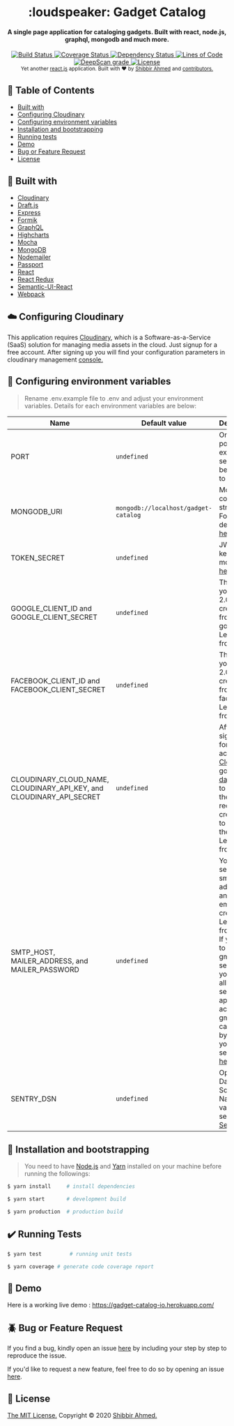 <h1 align="center">
    :loudspeaker: Gadget Catalog
</h1>

<h4 align="center">A single page application for cataloging gadgets. Built with react, node.js, graphql, mongodb and much more.</h4>

<div align="center">
    <a href="https://travis-ci.com/shibbir/gadget-catalog">
        <img src="https://travis-ci.com/shibbir/gadget-catalog.svg?branch=master" alt="Build Status"/>
    </a>
    <a href="https://coveralls.io/github/shibbir/gadget-catalog?branch=master">
        <img src="https://coveralls.io/repos/github/shibbir/gadget-catalog/badge.svg?branch=master" alt="Coverage Status"/>
    </a>
    <a href="https://david-dm.org/shibbir/gadget-catalog">
        <img src="https://david-dm.org/shibbir/gadget-catalog.svg" alt="Dependency Status"/>
    </a>
    <a href="https://sonarcloud.io/dashboard?id=shibbir_gadget-catalog">
        <img src="https://sonarcloud.io/api/project_badges/measure?project=shibbir_gadget-catalog&metric=ncloc" alt="Lines of Code"/>
    </a>
    <a href="https://deepscan.io/dashboard#view=project&tid=5649&pid=7486&bid=76909">
        <img src="https://deepscan.io/api/teams/5649/projects/7486/branches/76909/badge/grade.svg" alt="DeepScan grade">
    </a>
    <a href="https://opensource.org/licenses/MIT">
        <img src="https://img.shields.io/badge/license-MIT-blue.svg" alt="License"/>
    </a>
</div>

<div align="center">
    <sub>Yet another <a href="https://reactjs.org/">react.js</a> application. Built with ❤︎ by
    <a href="https://twitter.com/shibbir_io">Shibbir Ahmed</a> and
    <a href="https://github.com/shibbir/gadget-catalog/graphs/contributors">
        contributors.
    </a>
</div>

## :bookmark: Table of Contents
- [Built with](#hammer-built-with)
- [Configuring Cloudinary](#cloud-configuring-cloudinary)
- [Configuring environment variables](#key-configuring-environment-variables)
- [Installation and bootstrapping](#rocket-installation-and-bootstrapping)
- [Running tests](#heavy_check_mark-running-tests)
- [Demo](#flashlight-demo)
- [Bug or Feature Request](#beetle-bug-or-feature-request)
- [License](#memo-License)

## :hammer: Built with
- [Cloudinary](https://cloudinary.com/)
- [Draft.js](https://draftjs.org/)
- [Express](https://expressjs.com/)
- [Formik](https://jaredpalmer.com/formik/)
- [GraphQL](https://graphql.org/)
- [Highcharts](https://www.highcharts.com/)
- [Mocha](https://mochajs.org/)
- [MongoDB](https://www.mongodb.com/)
- [Nodemailer](https://nodemailer.com/)
- [Passport](http://passportjs.org/)
- [React](https://reactjs.org/)
- [React Redux](https://react-redux.js.org/)
- [Semantic-UI-React](https://react.semantic-ui.com/)
- [Webpack](https://webpack.js.org/)

## :cloud: Configuring Cloudinary
This application requires [Cloudinary](https://cloudinary.com/), which is a Software-as-a-Service (SaaS) solution for managing media assets in the cloud. Just signup for a free account. After signing up you will find your configuration parameters in cloudinary management [console.](https://cloudinary.com/console)

## :key: Configuring environment variables
> Rename .env.example file to .env and adjust your environment variables. Details for each environment variables are below:

Name | Default value | Description
------------ | ------------- | -------------
PORT | `undefined` | On which port express server will be running to
MONGODB_URI | `mongodb://localhost/gadget-catalog` | MongoDB connection string URI. For more details visit [here](https://docs.mongodb.com/manual/reference/connection-string/).
TOKEN_SECRET | `undefined` | JWT secret key. Learn more from [here](https://jwt.io/introduction/).
GOOGLE_CLIENT_ID and GOOGLE_CLIENT_SECRET | `undefined` | These are your OAuth 2.0 client credentials from google. Learn more from [here](https://developers.google.com/identity/protocols/OAuth2).
FACEBOOK_CLIENT_ID and FACEBOOK_CLIENT_SECRET | `undefined` | These are your OAuth 2.0 client credentials from facebook. Learn more from [here](https://developers.facebook.com/docs/facebook-login/manually-build-a-login-flow).
CLOUDINARY_CLOUD_NAME, CLOUDINARY_API_KEY, and CLOUDINARY_API_SECRET | `undefined` | After signing up for a free account in [Cloudinary](https://cloudinary.com/), go to your [dashboard](https://cloudinary.com/console) to obtain the required credentials to access their api. Learn more from [here](https://cloudinary.com/documentation).
SMTP_HOST, MAILER_ADDRESS, and MAILER_PASSWORD | `undefined` | Your mail server's smtp address and your email credentials. Learn more from [here](https://nodemailer.com/smtp/). If you want to use gmail to send emails you have to allow non secure apps to access gmail. You can do this by going to your gmail settings [here](https://myaccount.google.com/lesssecureapps).
SENTRY_DSN | `undefined` | Optional: Data Source Name(DSN) value for setting up [Sentry](https://sentry.io/welcome/)

## :rocket: Installation and bootstrapping
> You need to have [Node.js](https://nodejs.org/en/) and [Yarn](https://yarnpkg.com/lang/en/) installed on your machine before running the followings:

```bash
$ yarn install     # install dependencies

$ yarn start       # development build

$ yarn production  # production build
```

## :heavy_check_mark: Running Tests
```bash
$ yarn test         # running unit tests

$ yarn coverage # generate code coverage report
```

## :flashlight: Demo
Here is a working live demo :  https://gadget-catalog-io.herokuapp.com/

## :beetle: Bug or Feature Request
If you find a bug, kindly open an issue [here](https://github.com/shibbir/gadget-catalog/issues/new) by including your step by step to reproduce the issue.

If you'd like to request a new feature, feel free to do so by opening an issue [here](https://github.com/shibbir/gadget-catalog/issues/new).

## :memo: License
<a href="https://opensource.org/licenses/MIT">The MIT License.</a> Copyright &copy; 2020 [Shibbir Ahmed.](https://shibbir.io/)
